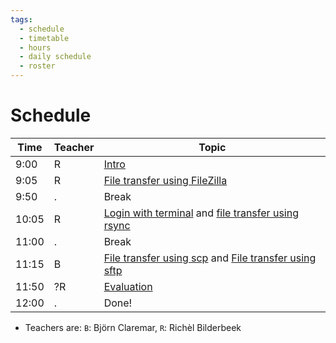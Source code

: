 ```yaml
---
tags:
  - schedule
  - timetable
  - hours
  - daily schedule
  - roster
---
```


# Schedule

Time  |Teacher|Topic
------|-------|-------------------------------------------------
9:00  |R      |[Intro](sessions/intro.md)
9:05  |R      |[File transfer using FileZilla](sessions/filezilla/README.md)
9:50  |.      |Break
10:05 |R      |[Login with terminal](sessions/login_terminal/README.md) and [file transfer using rsync](sessions/rsync/README.md)
11:00 |.      |Break
11:15 |B      |[File transfer using scp](sessions/scp/README.md) and [File transfer using sftp](sessions/sftp/README.md)
11:50 |?R     |[Evaluation](evaluation.md)
12:00 |.      |Done!

- Teachers are: `B`: Björn Claremar, `R`: Richèl Bilderbeek
